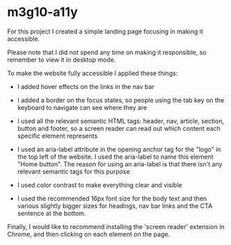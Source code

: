 # m3g10-a11y

For this project I created a simple landing page focusing in making it accessible.

Please note that I did not spend any time on making it responsible, so remember to view it in desktop mode.


To make the website fully accessible I applied these things:

* I added hover effects on the links in the nav bar

* I added a border on the focus states, so people using the tab key on the keyboard to navigate can see where they are

* I used all the relevant semantic HTML tags: header, nav, article, section, button and footer, so a screen reader can read out which content each specific element represents

* I used an aria-label attribute in the opening anchor tag for the "logo" in the top left of the website. I used the aria-label to name this element "Home button". The reason for using an aria-label is that there isn't any relevant semantic tags for this purpose

* I used color contrast to make everything clear and visible

* I used the recommended 16px font size for the body text and then various slightly bigger sizes for headings, nav bar links and the CTA sentence at the bottom.


Finally, I would like to recommend installing the 'screen reader' extension in Chrome, and then clicking on each element on the page.